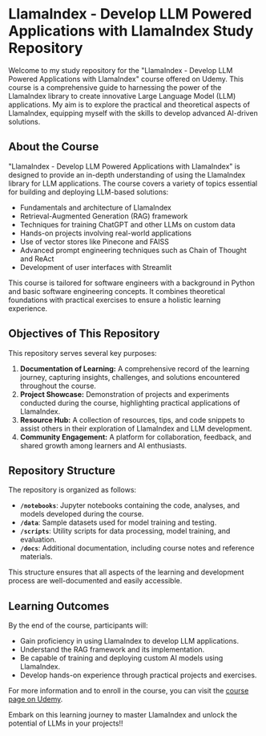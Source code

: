 # LlamaIndex - Develop LLM Powered Applications with LlamaIndex Study Repository

Welcome to my study repository for the "LlamaIndex - Develop LLM Powered Applications with LlamaIndex" course offered on Udemy. This course is a comprehensive guide to harnessing the power of the LlamaIndex library to create innovative Large Language Model (LLM) applications. My aim is to explore the practical and theoretical aspects of LlamaIndex, equipping myself with the skills to develop advanced AI-driven solutions.

## About the Course

"LlamaIndex - Develop LLM Powered Applications with LlamaIndex" is designed to provide an in-depth understanding of using the LlamaIndex library for LLM applications. The course covers a variety of topics essential for building and deploying LLM-based solutions:

- Fundamentals and architecture of LlamaIndex
- Retrieval-Augmented Generation (RAG) framework
- Techniques for training ChatGPT and other LLMs on custom data
- Hands-on projects involving real-world applications
- Use of vector stores like Pinecone and FAISS
- Advanced prompt engineering techniques such as Chain of Thought and ReAct
- Development of user interfaces with Streamlit

This course is tailored for software engineers with a background in Python and basic software engineering concepts. It combines theoretical foundations with practical exercises to ensure a holistic learning experience.

## Objectives of This Repository

This repository serves several key purposes:

1. **Documentation of Learning:** A comprehensive record of the learning journey, capturing insights, challenges, and solutions encountered throughout the course.
2. **Project Showcase:** Demonstration of projects and experiments conducted during the course, highlighting practical applications of LlamaIndex.
3. **Resource Hub:** A collection of resources, tips, and code snippets to assist others in their exploration of LlamaIndex and LLM development.
4. **Community Engagement:** A platform for collaboration, feedback, and shared growth among learners and AI enthusiasts.

## Repository Structure

The repository is organized as follows:

- **`/notebooks`**: Jupyter notebooks containing the code, analyses, and models developed during the course.
- **`/data`**: Sample datasets used for model training and testing.
- **`/scripts`**: Utility scripts for data processing, model training, and evaluation.
- **`/docs`**: Additional documentation, including course notes and reference materials.

This structure ensures that all aspects of the learning and development process are well-documented and easily accessible.

## Learning Outcomes

By the end of the course, participants will:

- Gain proficiency in using LlamaIndex to develop LLM applications.
- Understand the RAG framework and its implementation.
- Be capable of training and deploying custom AI models using LlamaIndex.
- Develop hands-on experience through practical projects and exercises.

For more information and to enroll in the course, you can visit the [course page on Udemy](https://www.udemy.com/course/llamaindex-develop-llm-powered-applications-with-llamaindex).

Embark on this learning journey to master LlamaIndex and unlock the potential of LLMs in your projects!!